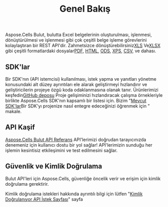 ﻿---
title: Genel Bakış
second_title: Aspose.Cells Cloud Documen
type: docs
url: /tr/overview/
description: Aspose.Cells Bulut, oluşturma, dönüştürme, birleştirme, bölme, koruma, iç nesne işlemleri vb. için Excel'i destekler
weight: 10
kwords: Excel, Office Cloud, REST API, Elektronik Tablo, PDF, CSV, Json, Markdwon, Genel Bakış
---
 Aspose.Cells Bulut, bulutta Excel belgelerinin oluşturulması, işlenmesi, dönüştürülmesi ve işlenmesi gibi çok çeşitli belge işleme görevlerini kolaylaştıran bir REST API'dir. Zahmetsizce dönüştürebilirsiniz[XLS](https://docs.fileformat.com/spreadsheet/xls/) Ve[XLSX](https://docs.fileformat.com/spreadsheet/xlsx/) gibi çeşitli formatlardaki dosyalar[PDF](https://docs.fileformat.com/view/pdf/), [HTML](https://docs.fileformat.com/web/html/), [ODS](https://docs.fileformat.com/spreadsheet/ods/), [XPS](https://docs.fileformat.com/page-description-language/xps/), [CSV](https://docs.fileformat.com/spreadsheet/csv/), ve dahası.


## **SDK'lar**

 Bir SDK'nın (API istemcisi) kullanılması, istek yapma ve yanıtları yönetme konusundaki alt düzey ayrıntıları ele alarak geliştirmeyi hızlandırır ve geliştiricilerin projeye özgü koda odaklanmasına olanak tanır. Ürünlerimizi keşfedin[GitHub deposu](https://github.com/aspose-cells-cloud) Proje gelişiminizi hızlandıracak çalışma örnekleriyle birlikte Aspose.Cells SDK'nın kapsamlı bir listesi için. Bizim "[Mevcut SDK'lar](/cells/tr/available-sdks/)Bir SDK'yı projenize nasıl entegre edeceğinizi öğrenmek için " makale.


## **API Kaşif**

[Aspose.Cells Bulut API Referans](https://apireference.aspose.cloud/cells/) API'lerimizi doğrudan tarayıcınızda denemeniz için kullanıcı dostu bir yol sağlar! API'lerimizin sunduğu her işlemin kesintisiz etkileşimini ve test edilmesini sağlar.



## **Güvenlik ve Kimlik Doğrulama**
Bulut API'leri için Aspose.Cells, güvenliğe öncelik verir ve erişim için kimlik doğrulama gerektirir.

Kimlik doğrulama istekleri hakkında ayrıntılı bilgi için lütfen "[Kimlik Doğrulanıyor API İstek Sayfası](/total/getting-started/rest-api-overview/authenticating-api-requests/)" sayfa


